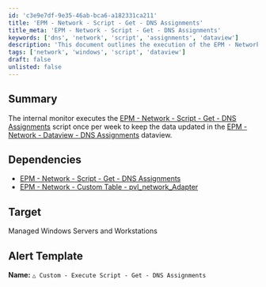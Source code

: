 ```yaml
---
id: 'c3e9e7df-9e35-46ab-bca6-a182331ca211'
title: 'EPM - Network - Script - Get - DNS Assignments'
title_meta: 'EPM - Network - Script - Get - DNS Assignments'
keywords: ['dns', 'network', 'script', 'assignments', 'dataview']
description: 'This document outlines the execution of the EPM - Network - Script - Get - DNS Assignments script, which runs weekly to update the DNS Assignments dataview for managed Windows servers and workstations. It includes dependencies and alert template information.'
tags: ['network', 'windows', 'script', 'dataview']
draft: false
unlisted: false
---
```

## Summary

The internal monitor executes the [EPM - Network - Script - Get - DNS Assignments](https://proval.itglue.com/DOC-5078775-14378277) script once per week to keep the data updated in the [EPM - Network - Dataview - DNS Assignments](https://proval.itglue.com/DOC-5078775-12184160) dataview.

## Dependencies

- [EPM - Network - Script - Get - DNS Assignments](https://proval.itglue.com/DOC-5078775-14378277)  
- [EPM - Network - Custom Table - pvl_network_Adapter](https://proval.itglue.com/DOC-5078775-14378279)  

## Target

Managed Windows Servers and Workstations

## Alert Template

**Name:** `△ Custom - Execute Script - Get - DNS Assignments`







